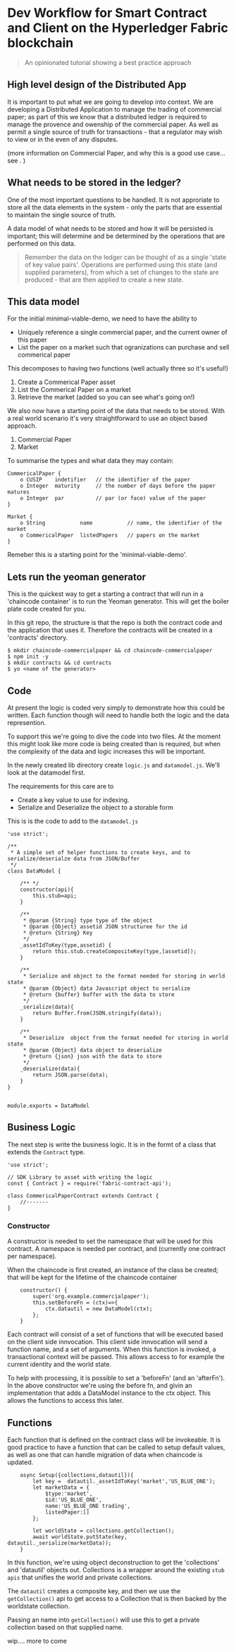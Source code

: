 # Dev Workflow for Smart Contract and Client on the Hyperledger Fabric blockchain
> An opinionated tutorial showing a best practice approach 


## High level design of the Distributed App
It is important to put what we are going to develop into context.  We are developing a Distributed Application to manage the trading of commercial paper; as part of this we know that a distributed ledger is required to manage the provence and owenship of the commercial paper. As well as permit a single source of truth for transactions - that a regulator may wish to view or in the even of any disputes.

(more information on Commercial Paper, and why this is a good use case... see <ref here>.   )

## What needs to be stored in the ledger?
One of the most important questions to be handled. It is not approriate to store all the data elements in the system - only the parts that are essential to maintain the single source of truth. 

A data model of what needs to be stored and how it will be persisted is important; this will determine and be determined by the operations that are performed on this data. 

> Remember the data on the ledger can be thought of as a single 'state of key value pairs'. Operations are performed using this state (and supplied parameters), from which a set of changes to the state are produced - that are then applied to create a new state.

## This data model

For the initial minimal-viable-demo, we need to have the ability to 

- Uniquely reference a single commercial paper, and the current owner of this paper
- List the paper on a market such that ogranizations can purchase  and sell commerical paper

This decomposes to having two functions (well actually three so it's useful!)

1. Create a Commerical Paper asset
2. List the Commerical Paper on a market 
3. Retrieve the market (added so you can see what's going on!)

We also now have a starting point of the data that needs to be stored. With a real world scenario it's very straightforward to use an object based approach.

1. Commercial Paper
2. Market

To summarise the types and what data they may contain:

```
CommericalPaper {
    o CUSIP    indetifier   // the identifier of the paper
    o Integer  maturity     // the number of days before the paper matures
    o Integer  par          // par (or face) value of the paper 
}

Market {
    o String           name           // name, the identifier of the market 
    o CommericalPaper  listedPapers   // papers on the market
}
```

Remeber this is a starting point for the 'minimal-viable-demo'.


## Lets run the yeoman generator
This is the quickest way to get a starting a contract that will run in a 'chaincode container' is to run the Yeoman generator.  This will get the boiler plate code created for you.

In this git repo, the structure is that the repo is both the contract code and the application that uses it. 
Therefore the contracts will be created in a 'contracts' directory.


```
$ mkdir chaincode-commercialpaper && cd chaincode-commercialpaper
$ npm init -y
$ mkdir contracts && cd contracts
$ yo <name of the generator>
```


## Code

At present the logic is coded very simply to demonstrate how this could be written. Each function though will need to handle both the logic and the data represention.  

To support this we're going to dive the code into two files. At the moment this might look like more code is being created than is required, but when the complexity of the data and logic increases this will be important.

In the newly created lib directory create `logic.js` and `datamodel.js`.
We'll look at the datamodel first. 

The requirements for this care are to
- Create a key value to use for indexing.
- Serialize and Deserialize the object to a storable form

This is is the code to add to the `datamodel.js`

```
'use strict';

/**
 * A simple set of helper functions to create keys, and to serialize/deserialze data from JSON/Buffer
 */
class DataModel {

    /** */
    constructor(api){
        this.stub=api;
    }

    /**
     * @param {String} type type of the object
     * @param {Object} assetid JSON structuree for the id
     * @return {String} Key
     */
    _assetIdToKey(type,assetid) {
        return this.stub.createCompositeKey(type,[assetid]);
    }

    /**
     * Serialize and object to the format needed for storing in world state
     * @param {Object} data Javascript object to serialize
     * @return {buffer} buffer with the data to store
     */
    _serialize(data){
        return Buffer.from(JSON.stringify(data));
    }

    /**
     * Deserialize  object from the format needed for storing in world state
     * @param {Object} data object to deserialize
     * @return {json} json with the data to store
     */
    _deserialize(data){
        return JSON.parse(data);
    }
}


module.exports = DataModel

```

## Business Logic
The next step is write the business logic. It is in the formt of a class that extends the `Contract` type.


```
'use strict';

// SDK Library to asset with writing the logic
const { Contract } = require('fabric-contract-api');

class CommericalPaperContract extends Contract {
    //-------
}
```

### Constructor

A constructor is needed to set the namespace that will be used for this contract. A namespace is needed per contract, and (currently one contract per namespace). 

When the chaincode is first created, an instance of the class be created; that will be kept for the lifetime of the
chaincode container


```
    constructor() {
        super('org.example.commercialpaper');
        this.setBeforeFn = (ctx)=>{
            ctx.datautil = new DataModel(ctx);
        };
    }
```

Each contract will consist of a set of functions that will be executed based on the client side innvocation.
This client side innvocation will send a function name, and a set of arguments. When this function is invoked, a transactional context will be passed. This allows access to for example the current identity and the world state.

To help with processing, it is possible to set a 'beforeFn' (and an 'afterFn').  In the above constructor we're using the before fn, and givin an implementation that adds a DataModel instance to the ctx object. This allows the functions to access this later. 

## Functions

Each function that is defined on the contract class will be invokeable. It is good practice to have a function that 
can be called to setup default values, as well as one that can handle migration of data when chaincode is updated. 

```
    async Setup({collections,datautil}){
        let key =  datautil._assetIdToKey('market','US_BLUE_ONE');
        let marketData = {
            $type:'market',
            $id:'US_BLUE_ONE',
            name:'US_BLUE_ONE trading',
            listedPaper:[]
        };

        let worldState = collections.getCollection();
        await worldState.putState(key, datautil._serialize(marketData));
    }
```   

In this function, we're using object deconstruction to get the 'collections' and 'datautil' objects out. 
Collections is a wrapper around the existing `stub apis` that unifies the world and private collections.

The `datautil` creates a composite key, and then we use the `getCollection()` api to get access to a Collection that is then backed by the worldstate collection.

Passing an name into `getCollection()` will use this to get a private collection based on that supplied name. 



wip.... more to come



